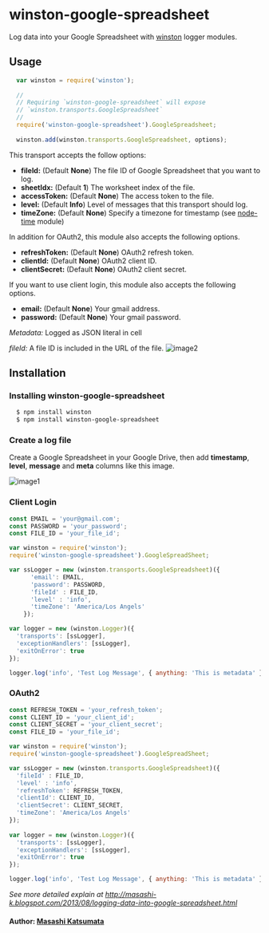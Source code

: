 # winston-google-spreadsheet

Log data into your Google Spreadsheet with [winston][0] logger modules.

## Usage
``` js
  var winston = require('winston');
  
  //
  // Requiring `winston-google-spreadsheet` will expose 
  // `winston.transports.GoogleSpreadsheet`
  //
  require('winston-google-spreadsheet').GoogleSpreadsheet;
  
  winston.add(winston.transports.GoogleSpreadsheet, options);
```

This transport accepts the follow options:

* __fileId:__ (Default **None**) The file ID of Google Spreadsheet that you want to log.
* __sheetIdx:__ (Default **1**) The worksheet index of the file.
* __accessToken:__ (Default **None**) The access token to the file.
* __level:__ (Default **Info**) Level of messages that this transport should log.
* __timeZone:__ (Default **None**) Specify a timezone for timestamp (see [node-time][1] module)

In addition for OAuth2, this module also accepts the following options.

* __refreshToken:__ (Default **None**) OAuth2 refresh token.
* __clientId:__ (Default **None**) OAuth2 client ID.
* __clientSecret:__ (Default **None**) OAuth2 client secret.

If you want to use client login, this module also accepts the following options.

* __email:__ (Default **None**) Your gmail address.
* __password:__ (Default **None**) Your gmail password. 

*Metadata:* Logged as JSON literal in cell

*fileId:* A file ID is included in the URL of the file.
![image2](https://github.com/wf9a5m75/winston-google-spreadsheet/raw/master/images/file_id.png)

## Installation

### Installing winston-google-spreadsheet

``` bash
  $ npm install winston
  $ npm install winston-google-spreadsheet
```

### Create a log file
Create a Google Spreadsheet in your Google Drive, then add __timestamp__, __level__, __message__ and __meta__ columns like this image.

![image1](https://github.com/wf9a5m75/winston-google-spreadsheet/raw/master/images/columns.png)

### Client Login

``` js
const EMAIL = 'your@gmail.com';
const PASSWORD = 'your_password';
const FILE_ID = 'your_file_id';

var winston = require('winston');
require('winston-google-spreadsheet').GoogleSpreadSheet;

var ssLogger = new (winston.transports.GoogleSpreadsheet)({
      'email': EMAIL,
      'password': PASSWORD,
      'fileId' : FILE_ID,
      'level' : 'info',
      'timeZone': 'America/Los Angels'
    });

var logger = new (winston.Logger)({
  'transports': [ssLogger],
  'exceptionHandlers': [ssLogger],
  'exitOnError': true
});

logger.log('info', 'Test Log Message', { anything: 'This is metadata' });
```


### OAuth2

``` js
const REFRESH_TOKEN = 'your_refresh_token';
const CLIENT_ID = 'your_client_id';
const CLIENT_SECRET = 'your_client_secret';
const FILE_ID = 'your_file_id';

var winston = require('winston');
require('winston-google-spreadsheet').GoogleSpreadSheet;

var ssLogger = new (winston.transports.GoogleSpreadsheet)({
  'fileId' : FILE_ID,
  'level' : 'info',
  'refreshToken': REFRESH_TOKEN,
  'clientId': CLIENT_ID,
  'clientSecret': CLIENT_SECRET,
  'timeZone': 'America/Los Angels'
});
  
var logger = new (winston.Logger)({
  'transports': [ssLogger],
  'exceptionHandlers': [ssLogger],
  'exitOnError': true
});

logger.log('info', 'Test Log Message', { anything: 'This is metadata' });
```

*See more detailed explain at http://masashi-k.blogspot.com/2013/08/logging-data-into-google-spreadsheet.html*

#### Author: [Masashi Katsumata](http://masashi-k.blogspot.com/)

[0]: https://github.com/flatiron/winston
[1]: https://github.com/TooTallNate/node-time
